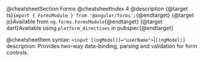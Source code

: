 @cheatsheetSection
Forms
@cheatsheetIndex 4
@description
{@target ts}`import { FormsModule } from '@angular/forms';`{@endtarget}
{@target js}Available from `ng.forms.FormsModule`{@endtarget}
{@target dart}Available using `platform_directives` in pubspec{@endtarget}

@cheatsheetItem
syntax:
`<input [(ngModel)]="userName">`|`[(ngModel)]`
description:
Provides two-way data-binding, parsing and validation for form controls.
